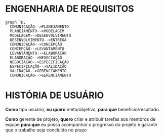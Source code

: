 # ENGENHARIA DE REQUISITOS
  ```mermaid
  graph TD;
    COMUNICAÇÃO-->PLANEJAMENTO
    PLANEJAMENTO-->MODELAGEM
    MODELAGEM-->DESENVOLVIMENTO
    DESENVOLVIMENTO-->ENTREGA
    COMUNICAÇÃO-->CONCEPÇÃO
    CONCEPÇÃO-->LEVANTAMENTO
    LEVANTAMENTO-->ELABORAÇÃO
    ELABORAÇÃO-->NEGOCIAÇÃO
    NEGOCIAÇÃO-->ESPECIFICAÇÃO
    ESPECIFICAÇÃO-->VALIDAÇÃO
    VALIDAÇÃO-->GERENCIAMENTO
    COMUNICAÇÃO-->GERENCIAMENTO
  ```

# HISTÓRIA DE USUÁRIO
**Como** tipo usuário, **eu quero** meta/objetivo, **para que** beneficio/resultado.

**Como** gerente de projeto, **quero** criar e atribuir tarefas aos membros de equipe **para que** eu possa acompanhar o progresso do projeto e garantir que o trabalho seja concluido no prazo
